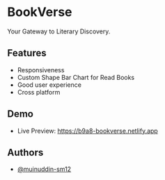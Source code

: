 # BookVerse

Your Gateway to Literary Discovery.



## Features

- Responsiveness
- Custom Shape Bar Chart for Read Books
- Good user experience
- Cross platform


## Demo

* Live Preview: https://b9a8-bookverse.netlify.app


## Authors

- [@muinuddin-sm12](https://www.github.com/muinuddin-sm12)
